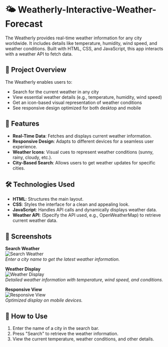 # 🌤️ Weatherly-Interactive-Weather-Forecast

The Weatherly provides real-time weather information for any city worldwide. It includes details like temperature, humidity, wind speed, and weather conditions. Built with HTML, CSS, and JavaScript, this app interacts with a weather API to fetch data.

## 📝 Project Overview

The Weatherly enables users to:
- Search for the current weather in any city
- View essential weather details (e.g., temperature, humidity, wind speed)
- Get an icon-based visual representation of weather conditions
- See responsive design optimized for both desktop and mobile

## 🌟 Features
- **Real-Time Data**: Fetches and displays current weather information.
- **Responsive Design**: Adapts to different devices for a seamless user experience.
- **Weather Icons**: Visual cues to represent weather conditions (sunny, rainy, cloudy, etc.).
- **City-Based Search**: Allows users to get weather updates for specific cities.

## 🛠️ Technologies Used
- **HTML**: Structures the main layout.
- **CSS**: Styles the interface for a clean and appealing look.
- **JavaScript**: Handles API calls and dynamically displays weather data.
- **Weather API**: (Specify the API used, e.g., OpenWeatherMap) to retrieve current weather data.

## 📸 Screenshots

**Search Weather**  
![Search Weather](./screenshots/search-weather.png)  
*Enter a city name to get the latest weather information.*

**Weather Display**  
![Weather Display](./screenshots/weather-display.png)  
*Detailed weather information with temperature, wind speed, and conditions.*

**Responsive View**  
![Responsive View](./screenshots/responsive-view.png)  
*Optimized display on mobile devices.*

## 🚀 How to Use
1. Enter the name of a city in the search bar.
2. Press "Search" to retrieve the weather information.
3. View the current temperature, weather conditions, and other details.

